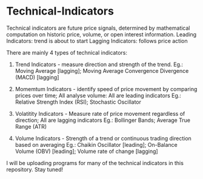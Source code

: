 # Technical-Indicators

Technical indicators are future price signals, determined by mathematical computation on historic price, volume, or open interest information.
Leading Indicators: trend is about to start
Lagging Indicators: follows price action

There are mainly 4 types of technical indicators:
1. Trend Indicators - measure direction and strength of the trend.
   Eg.: Moving Average [lagging]; Moving Average Convergence Divergence (MACD) [lagging]
   
2. Momemtum Indicators - identify speed of price movement by comparing prices over time; All analyse volume: All are leading indicators
   Eg.: Relative Strength Index (RSI); Stochastic Oscillator
   
3. Volatitity Indicators - Measure rate of price movement regardless of direction; All are lagging indicators
   Eg.: Bollinger Bands; Average True Range (ATR)
   
4. Volume Indicators - Strength of a trend or continuous trading direction based on averaging
   Eg.: Chaikin Oscillator [leading]; On-Balance Volume (OBV) [leading]; Volume rate of change [lagging]
   
I will be uploading programs for many of the technical indicators in this repository. Stay tuned!
